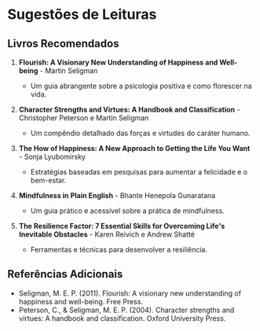 # Sugestões de Leituras

## Livros Recomendados

1. **Flourish: A Visionary New Understanding of Happiness and Well-being** - Martin Seligman
   - Um guia abrangente sobre a psicologia positiva e como florescer na vida.

2. **Character Strengths and Virtues: A Handbook and Classification** - Christopher Peterson e Martin Seligman
   - Um compêndio detalhado das forças e virtudes do caráter humano.

3. **The How of Happiness: A New Approach to Getting the Life You Want** - Sonja Lyubomirsky
   - Estratégias baseadas em pesquisas para aumentar a felicidade e o bem-estar.

4. **Mindfulness in Plain English** - Bhante Henepola Gunaratana
   - Um guia prático e acessível sobre a prática de mindfulness.

5. **The Resilience Factor: 7 Essential Skills for Overcoming Life's Inevitable Obstacles** - Karen Reivich e Andrew Shatté
   - Ferramentas e técnicas para desenvolver a resiliência.

## Referências Adicionais

- Seligman, M. E. P. (2011). Flourish: A visionary new understanding of happiness and well-being. Free Press.
- Peterson, C., & Seligman, M. E. P. (2004). Character strengths and virtues: A handbook and classification. Oxford University Press.
